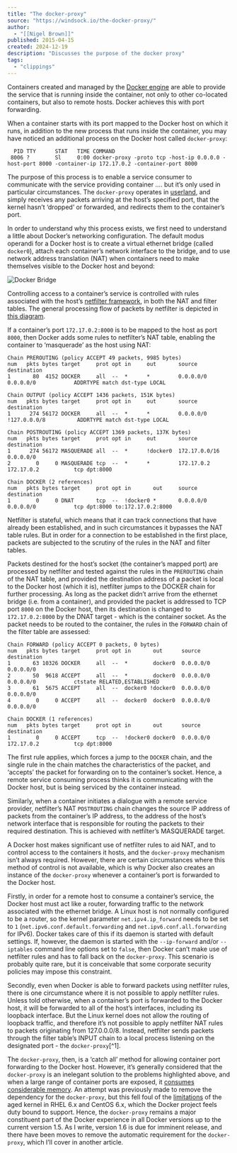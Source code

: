 ```yaml
---
title: "The docker-proxy"
source: "https://windsock.io/the-docker-proxy/"
author:
  - "[[Nigel Brown]]"
published: 2015-04-15
created: 2024-12-19
description: "Discusses the purpose of the docker proxy"
tags:
  - "clippings"
---
```

Containers created and managed by the [Docker engine](https://www.docker.com/) are able to provide the service that is running inside the container, not only to other co-located containers, but also to remote hosts. Docker achieves this with port forwarding.

When a container starts with its port mapped to the Docker host on which it runs, in addition to the new process that runs inside the container, you may have noticed an additional process on the Docker host called `docker-proxy`:

```fallback
  PID TTY      STAT   TIME COMMAND
 8006 ?        Sl     0:00 docker-proxy -proto tcp -host-ip 0.0.0.0 -host-port 8000 -container-ip 172.17.0.2 -container-port 8000
```

The purpose of this process is to enable a service consumer to communicate with the service providing container …. but it’s only used in particular circumstances. The `docker-proxy` operates in [userland](http://www.catb.org/jargon/html/U/userland.html), and simply receives any packets arriving at the host’s specified port, that the kernel hasn’t ‘dropped’ or forwarded, and redirects them to the container’s port.

In order to understand why this process exists, we first need to understand a little about Docker’s networking configuration. The default modus operandi for a Docker host is to create a virtual ethernet bridge (called `docker0`), attach each container’s network interface to the bridge, and to use network address translation (NAT) when containers need to make themselves visible to the Docker host and beyond:

![Docker Bridge](https://windsock.io/content/images/2018/03/Basic_Container_Networking.png)

Controlling access to a container’s service is controlled with rules associated with the host’s [netfilter framework](http://www.netfilter.org/), in both the NAT and filter tables. The general processing flow of packets by netfilter is depicted in [this diagram](http://inai.de/images/nf-packet-flow.png).

If a container’s port `172.17.0.2:8000` is to be mapped to the host as port `8000`, then Docker adds some rules to netfilter’s NAT table, enabling the container to ‘masquerade’ as the host using NAT:

```fallback
Chain PREROUTING (policy ACCEPT 49 packets, 9985 bytes)
num   pkts bytes target     prot opt in     out       source               destination         
1       80  4152 DOCKER     all  --  *      *         0.0.0.0/0            0.0.0.0/0            ADDRTYPE match dst-type LOCAL

Chain OUTPUT (policy ACCEPT 1436 packets, 151K bytes)
num   pkts bytes target     prot opt in     out       source               destination         
1      274 56172 DOCKER     all  --  *      *         0.0.0.0/0           !127.0.0.0/8          ADDRTYPE match dst-type LOCAL

Chain POSTROUTING (policy ACCEPT 1369 packets, 137K bytes)
num   pkts bytes target     prot opt in     out       source               destination         
1      274 56172 MASQUERADE all  --  *      !docker0  172.17.0.0/16        0.0.0.0/0                   
2        0     0 MASQUERADE tcp  --  *      *         172.17.0.2           172.17.0.2           tcp dpt:8000

Chain DOCKER (2 references)
num   pkts bytes target     prot opt in       out     source               destination         
1        0     0 DNAT       tcp  --  !docker0 *       0.0.0.0/0            0.0.0.0/0            tcp dpt:8000 to:172.17.0.2:8000
```

Netfilter is stateful, which means that it can track connections that have already been established, and in such circumstances it bypasses the NAT table rules. But in order for a connection to be established in the first place, packets are subjected to the scrutiny of the rules in the NAT and filter tables.

Packets destined for the host’s socket (the container’s mapped port) are processed by netfilter and tested against the rules in the `PREROUTING` chain of the NAT table, and provided the destination address of a packet is local to the Docker host (which it is), netfilter jumps to the DOCKER chain for further processing. As long as the packet didn’t arrive from the ethernet bridge (i.e. from a container), and provided the packet is addressed to TCP port `8000` on the Docker host, then its destination is changed to `172.17.0.2:8000` by the DNAT target - which is the container socket. As the packet needs to be routed to the container, the rules in the `FORWARD` chain of the filter table are assessed:

```fallback
Chain FORWARD (policy ACCEPT 0 packets, 0 bytes)
num   pkts bytes target     prot opt in       out      source              destination         
1       63 10326 DOCKER     all  --  *        docker0  0.0.0.0/0           0.0.0.0/0           
2       50  9618 ACCEPT     all  --  *        docker0  0.0.0.0/0           0.0.0.0/0            ctstate RELATED,ESTABLISHED
3       61  5675 ACCEPT     all  --  docker0 !docker0  0.0.0.0/0           0.0.0.0/0           
4        0     0 ACCEPT     all  --  docker0  docker0  0.0.0.0/0           0.0.0.0/0           

Chain DOCKER (1 references)
num   pkts bytes target     prot opt in       out      source              destination         
1        0     0 ACCEPT     tcp  --  !docker0 docker0  0.0.0.0/0           172.17.0.2           tcp dpt:8000
```

The first rule applies, which forces a jump to the `DOCKER` chain, and the single rule in the chain matches the characteristics of the packet, and ‘accepts’ the packet for forwarding on to the container’s socket. Hence, a remote service consuming process thinks it is communicating with the Docker host, but is being serviced by the container instead.

Similarly, when a container initiates a dialogue with a remote service provider, netfilter’s NAT `POSTROUTING` chain changes the source IP address of packets from the container’s IP address, to the address of the host’s network interface that is responsible for routing the packets to their required destination. This is achieved with netfilter’s MASQUERADE target.

A Docker host makes significant use of netfilter rules to aid NAT, and to control access to the containers it hosts, and the `docker-proxy` mechanism isn’t always required. However, there are certain circumstances where this method of control is not available, which is why Docker also creates an instance of the `docker-proxy` whenever a container’s port is forwarded to the Docker host.

Firstly, in order for a remote host to consume a container’s service, the Docker host must act like a router, forwarding traffic to the network associated with the ethernet bridge. A Linux host is not normally configured to be a router, so the kernel parameter `net.ipv4.ip_forward` needs to be set to `1` (`net.ipv6.conf.default.forwarding` and `net.ipv6.conf.all.forwarding` for IPv6). Docker takes care of this if its daemon is started with default settings. If, however, the daemon is started with the `--ip-forward` and/or `--iptables` command line options set to `false`, then Docker can’t make use of netfilter rules and has to fall back on the `docker-proxy`. This scenario is probably quite rare, but it is conceivable that some corporate security policies may impose this constraint.

Secondly, even when Docker is able to forward packets using netfilter rules, there is one circumstance where it is not possible to apply netfilter rules. Unless told otherwise, when a container’s port is forwarded to the Docker host, it will be forwarded to all of the host’s interfaces, including its loopback interface. But the Linux kernel does not allow the routing of loopback traffic, and therefore it’s not possible to apply netfilter NAT rules to packets originating from 127.0.0.0/8. Instead, netfilter sends packets through the filter table’s INPUT chain to a local process listening on the designated port - the `docker-proxy`[^1].

The `docker-proxy`, then, is a ‘catch all’ method for allowing container port forwarding to the Docker host. However, it’s generally considered that the `docker-proxy` is an inelegant solution to the problems highlighted above, and when a large range of container ports are exposed, it [consumes considerable memory](https://github.com/docker/docker/issues/11185). An attempt was previously made to remove the dependency for the `docker-proxy`, but this fell foul of the [limitations](https://github.com/docker/docker/issues/9134) of the aged kernel in RHEL 6.x and CentOS 6.x, which the Docker project feels duty bound to support. Hence, the `docker-proxy` remains a major constituent part of the Docker experience in all Docker versions up to the current version 1.5. As I write, version 1.6 is due for imminent release, and there have been moves to remove the automatic requirement for the `docker-proxy`, which I’ll cover in another article.